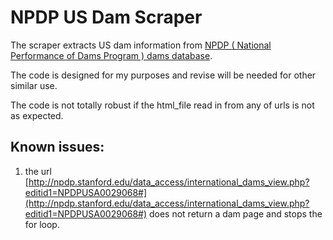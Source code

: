 # NPDP US Dam Scraper

The scraper extracts US dam information from [NPDP ( National Performance of Dams Program ) dams database](http://npdp.stanford.edu/dams_database). 

The code is designed for my purposes and revise will be needed for other similar use. 

The code is not totally robust if the html_file read in from any of urls is not as expected. 

## Known issues: 

1. the url [http://npdp.stanford.edu/data_access/international_dams_view.php?editid1=NPDPUSA0029068#](http://npdp.stanford.edu/data_access/international_dams_view.php?editid1=NPDPUSA0029068#) does not return a dam page and stops the for loop. 




